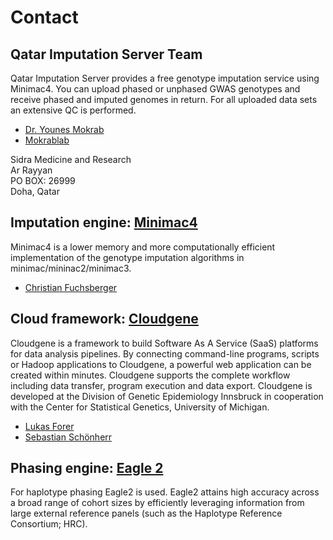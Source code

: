 # Contact

## Qatar Imputation Server Team

Qatar Imputation Server provides a free genotype imputation service using Minimac4. You can upload phased or unphased GWAS genotypes and receive phased and imputed genomes in return. For all uploaded data sets an extensive QC is performed.

* [Dr. Younes Mokrab](mailto:ymokrab@sidra.org)
* [Mokrablab](mailto:mokrablab@sidra.org)

Sidra Medicine and Research  
Ar Rayyan  
PO BOX: 26999  
Doha, Qatar


## Imputation engine: [Minimac4](https://genome.sph.umich.edu/wiki/Minimac4)

Minimac4 is a lower memory and more computationally efficient implementation of the genotype imputation algorithms in minimac/mininac2/minimac3.

* [Christian Fuchsberger](https://github.com/genepi/imputationserver)

## Cloud framework: [Cloudgene](http://cloudgene.uibk.ac.at/)

Cloudgene is a framework to build Software As A Service (SaaS) platforms for data analysis pipelines. By connecting command-line programs, scripts or Hadoop applications to Cloudgene, a powerful web application can be created within minutes. Cloudgene supports the complete workflow including data transfer, program execution and data export. Cloudgene is developed at the Division of Genetic Epidemiology Innsbruck in cooperation with the Center for Statistical Genetics, University of Michigan.

* [Lukas Forer](https://github.com/genepi/imputationserver)
* [Sebastian Schönherr](https://github.com/genepi/imputationserver)

## Phasing engine: [Eagle 2](https://alkesgroup.broadinstitute.org/Eagle/)

For haplotype phasing Eagle2 is used. Eagle2 attains high accuracy across a broad range of cohort sizes by efficiently leveraging information from large external reference panels (such as the Haplotype Reference Consortium; HRC).
